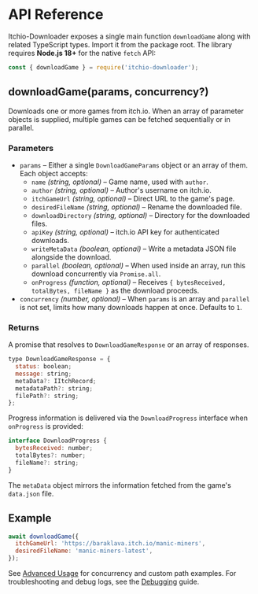# API Reference

Itchio-Downloader exposes a single main function `downloadGame` along with related TypeScript types. Import it from the package root.
The library requires **Node.js 18+** for the native `fetch` API:

```javascript
const { downloadGame } = require('itchio-downloader');
```

## downloadGame(params, concurrency?)

Downloads one or more games from itch.io. When an array of parameter objects is supplied, multiple games can be fetched sequentially or in parallel.

### Parameters

- `params` – Either a single `DownloadGameParams` object or an array of them. Each object accepts:
  - `name` _(string, optional)_ – Game name, used with `author`.
  - `author` _(string, optional)_ – Author's username on itch.io.
  - `itchGameUrl` _(string, optional)_ – Direct URL to the game's page.
  - `desiredFileName` _(string, optional)_ – Rename the downloaded file.
  - `downloadDirectory` _(string, optional)_ – Directory for the downloaded files.
  - `apiKey` _(string, optional)_ – itch.io API key for authenticated downloads.
  - `writeMetaData` _(boolean, optional)_ – Write a metadata JSON file alongside the download.
  - `parallel` _(boolean, optional)_ – When used inside an array, run this download concurrently via `Promise.all`.
  - `onProgress` _(function, optional)_ – Receives `{ bytesReceived, totalBytes, fileName }` as the download proceeds.
- `concurrency` _(number, optional)_ – When `params` is an array and `parallel` is not set, limits how many downloads happen at once. Defaults to `1`.

### Returns

A promise that resolves to `DownloadGameResponse` or an array of responses.

```javascript
type DownloadGameResponse = {
  status: boolean;
  message: string;
  metaData?: IItchRecord;
  metadataPath?: string;
  filePath?: string;
};
```

Progress information is delivered via the `DownloadProgress` interface when
`onProgress` is provided:

```javascript
interface DownloadProgress {
  bytesReceived: number;
  totalBytes?: number;
  fileName?: string;
}
```

The `metaData` object mirrors the information fetched from the game's `data.json` file.

## Example

```javascript
await downloadGame({
  itchGameUrl: 'https://baraklava.itch.io/manic-miners',
  desiredFileName: 'manic-miners-latest',
});
```

See [Advanced Usage](Advanced-Usage.md) for concurrency and custom path examples.
For troubleshooting and debug logs, see the [Debugging](Debugging.md) guide.
